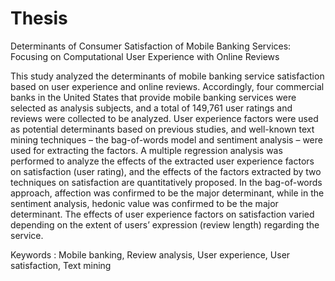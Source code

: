 # Thesis
Determinants of Consumer Satisfaction of Mobile Banking Services: Focusing on Computational User Experience with Online Reviews

This study analyzed the determinants of mobile banking service satisfaction based on user experience and online reviews. Accordingly, four commercial banks in the United States that provide mobile banking services were selected as analysis subjects, and a total of 149,761 user ratings and reviews were collected to be analyzed. User experience factors were used as potential determinants based on previous studies, and well-known text mining techniques – the bag-of-words model and sentiment analysis – were used for extracting the factors. A multiple regression analysis was performed to analyze the effects of the extracted user experience factors on satisfaction (user rating), and the effects of the factors extracted by two techniques on satisfaction are quantitatively proposed. In the bag-of-words approach,  affection was confirmed to be the major determinant, while in the sentiment analysis,  hedonic value was confirmed to be the major determinant. The effects of user experience factors on satisfaction varied depending on the extent of users’ expression (review length) regarding the service.

Keywords : Mobile banking, Review analysis, User experience, 
User satisfaction, Text mining
